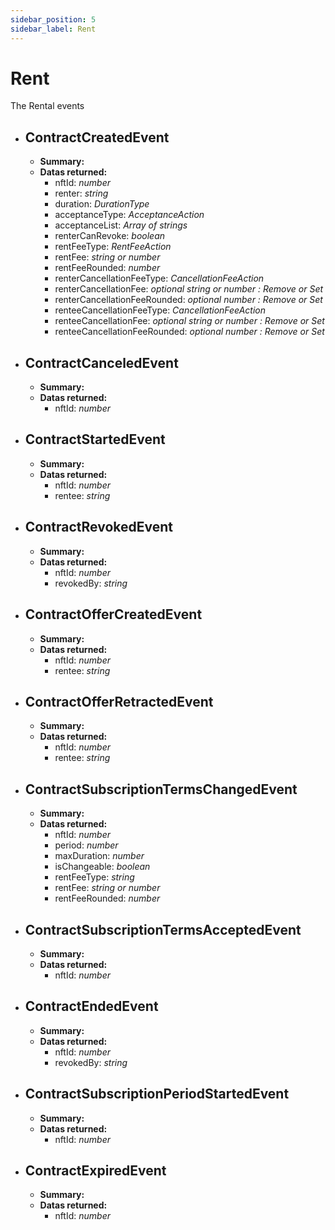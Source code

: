 ```yaml
---
sidebar_position: 5
sidebar_label: Rent
---
```


# Rent

The Rental events

- ## ContractCreatedEvent  
	- **Summary:** 
	- **Datas returned:** 
		- nftId: *number*
  		- renter: *string*
  		- duration: *DurationType*
  		- acceptanceType: *AcceptanceAction*
  		- acceptanceList: *Array of strings*
  		- renterCanRevoke: *boolean*
  		- rentFeeType: *RentFeeAction*
  		- rentFee: *string or number*
  		- rentFeeRounded: *number*
  		- renterCancellationFeeType: *CancellationFeeAction*
  		- renterCancellationFee: *optional string or number : Remove or Set*
  		- renterCancellationFeeRounded: *optional number : Remove or Set*
  		- renteeCancellationFeeType: *CancellationFeeAction*
  		- renteeCancellationFee: *optional string or number : Remove or Set*
  		- renteeCancellationFeeRounded: *optional number : Remove or Set*

- ## ContractCanceledEvent  
	- **Summary:** 
	- **Datas returned:** 
		- nftId: *number*

- ## ContractStartedEvent  
	- **Summary:** 
	- **Datas returned:** 
		- nftId: *number*
		- rentee: *string*

- ## ContractRevokedEvent  
	- **Summary:** 
	- **Datas returned:** 
		- nftId: *number*
		- revokedBy: *string*

- ## ContractOfferCreatedEvent  
	- **Summary:** 
	- **Datas returned:** 
		- nftId: *number*
		- rentee: *string*

- ## ContractOfferRetractedEvent  
	- **Summary:** 
	- **Datas returned:** 
		- nftId: *number*
		- rentee: *string*

- ## ContractSubscriptionTermsChangedEvent  
	- **Summary:** 
	- **Datas returned:** 
		- nftId: *number*
		- period: *number*
  		- maxDuration: *number*
  		- isChangeable: *boolean*
  		- rentFeeType: *string*
  		- rentFee: *string or number*
		- rentFeeRounded: *number*

- ## ContractSubscriptionTermsAcceptedEvent  
	- **Summary:** 
	- **Datas returned:** 
		- nftId: *number*

- ## ContractEndedEvent  
	- **Summary:** 
	- **Datas returned:** 
		- nftId: *number*
		- revokedBy: *string*

- ## ContractSubscriptionPeriodStartedEvent  
	- **Summary:** 
	- **Datas returned:** 
		- nftId: *number*

- ## ContractExpiredEvent  
	- **Summary:** 
	- **Datas returned:** 
		- nftId: *number*